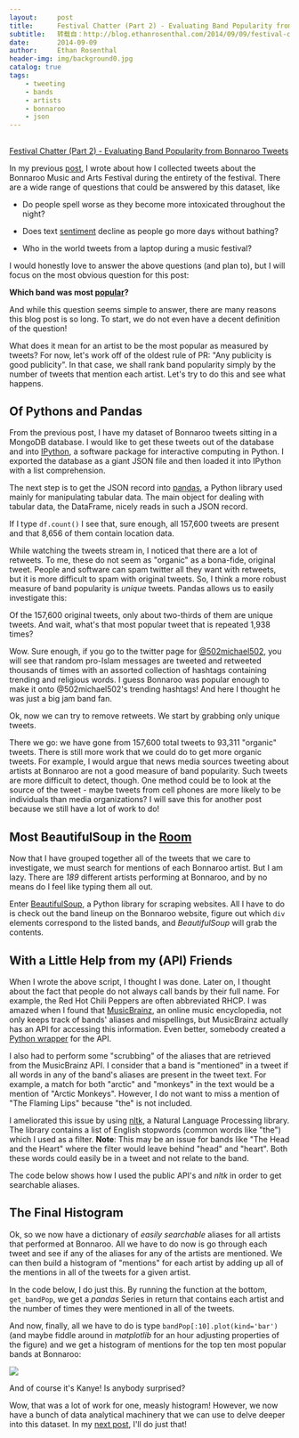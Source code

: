 ```yaml
---
layout:     post
title:      Festival Chatter (Part 2) - Evaluating Band Popularity from Bonnaroo Tweets
subtitle:   转载自：http://blog.ethanrosenthal.com/2014/09/09/festival-chatter-part2/
date:       2014-09-09
author:     Ethan Rosenthal
header-img: img/background0.jpg
catalog: true
tags:
    - tweeting
    - bands
    - artists
    - bonnaroo
    - json
---
```


## 
[Festival Chatter (Part 2) - Evaluating Band Popularity from Bonnaroo Tweets](http://blog.ethanrosenthal.com/2014/09/09/festival-chatter-part2)


In my previous [post](http://blog.ethanrosenthal.com/2014/08/31/festival-chatter-part1), I wrote about how I collected tweets about the Bonnaroo Music and Arts Festival during the entirety of the festival. There are a wide range of questions that could be answered by this dataset, like

- Do people spell worse as they become more intoxicated throughout the night?

- Does text [sentiment](http://en.wikipedia.org/wiki/Sentiment_analysis) decline as people go more days without bathing?

- Who in the world tweets from a laptop during a music festival?


I would honestly love to answer the above questions (and plan to), but I will focus on the most obvious question for this post:

**Which band was most [popular](http://youtu.be/RNc45FTenhg)?**

And while this question seems simple to answer, there are many reasons this blog post is so long. To start, we do not even have a decent definition of the question!

What does it mean for an artist to be the most popular as measured by tweets? For now, let's work off of the oldest rule of PR: "Any publicity is good publicity". In that case, we shall rank band popularity simply by the number of tweets that mention each artist. Let's try to do this and see what happens.

## Of Pythons and Pandas

From the previous post, I have my dataset of Bonnaroo tweets sitting in a MongoDB database. I would like to get these tweets out of the database and into [IPython](http://ipython.org/), a software package for interactive computing in Python. I exported the database as a giant JSON file and then loaded it into IPython with a list comprehension.

The next step is to get the JSON record into [pandas](http://pandas.pydata.org/), a Python library used mainly for manipulating tabular data. The main object for dealing with tabular data, the DataFrame, nicely reads in such a JSON record.

If I type `df.count()` I see that, sure enough, all 157,600 tweets are present and that 8,656 of them contain location data.

While watching the tweets stream in, I noticed that there are a lot of retweets. To me, these do not seem as "organic" as a bona-fide, original tweet. People and software can spam twitter all they want with retweets, but it is more difficult to spam with original tweets. So, I think a more robust measure of band popularity is *unique* tweets. Pandas allows us to easily investigate this:

Of the 157,600 original tweets, only about two-thirds of them are unique tweets. And wait, what's that most popular tweet that is repeated 1,938 times?

Wow. Sure enough, if you go to the twitter page for [@502michael502](https://twitter.com/502michael502), you will see that random pro-Islam messages are tweeted and retweeted thousands of times with an assorted collection of hashtags containing trending and religious words. I guess Bonnaroo was popular enough to make it onto @502michael502's trending hashtags! And here I thought he was just a big jam band fan.

Ok, now we can try to remove retweets. We start by grabbing only unique tweets.

There we go: we have gone from 157,600 total tweets to 93,311 "organic" tweets. There is still more work that we could do to get more organic tweets. For example, I would argue that news media sources tweeting about artists at Bonnaroo are not a good measure of band popularity. Such tweets are more difficult to detect, though. One method could be to look at the source of the tweet - maybe tweets from cell phones are more likely to be individuals than media organizations? I will save this for another post because we still have a lot of work to do!

## Most BeautifulSoup in the [Room](http://youtu.be/5YIxpNPhAQE)

Now that I have grouped together all of the tweets that we care to investigate, we must search for mentions of each Bonnaroo artist. But I am lazy. There are *189* different artists performing at Bonnaroo, and by no means do I feel like typing them all out.

Enter [BeautifulSoup](http://www.crummy.com/software/BeautifulSoup), a Python library for scraping websites. All I have to do is check out the band lineup on the Bonnaroo website, figure out which `div` elements correspond to the listed bands, and *BeautifulSoup* will grab the contents.

## With a Little Help from my (API) Friends

When I wrote the above script, I thought I was done. Later on, I thought about the fact that people do not always call bands by their full name. For example, the Red Hot Chili Peppers are often abbreviated RHCP. I was amazed when I found that [MusicBrainz](https://musicbrainz.org/), an online music encyclopedia, not only keeps track of bands' aliases and mispellings, but MusicBrainz actually has an API for accessing this information. Even better, somebody created a [Python wrapper](http://python-musicbrainzngs.readthedocs.org/en/latest) for the API.

I also had to perform some "scrubbing" of the aliases that are retrieved from the MusicBrainz API. I consider that a band is "mentioned" in a tweet if all words in any of the band's aliases are present in the tweet text. For example, a match for both "arctic" and "monkeys" in the text would be a mention of "Arctic Monkeys". However, I do not want to miss a mention of "The Flaming Lips" because "the" is not included.

I ameliorated this issue by using [nltk](http://www.nltk.org/), a Natural Language Processing library. The library contains a list of English stopwords (common words like "the") which I used as a filter. **Note**: This may be an issue for bands like "The Head and the Heart" where the filter would leave behind "head" and "heart". Both these words could easily be in a tweet and not relate to the band.

The code below shows how I used the public API's and *nltk* in order to get searchable aliases.

## The Final Histogram

Ok, so we now have a dictionary of *easily searchable* aliases for all artists that performed at Bonnaroo. All we have to do now is go through each tweet and see if any of the aliases for any of the artists are mentioned. We can then build a histogram of "mentions" for each artist by adding up all of the mentions in all of the tweets for a given artist.

In the code below, I do just this. By running the function at the bottom, `get_bandPop`, we get a *pandas* Series in return that contains each artist and the number of times they were mentioned in all of the tweets.

And now, finally, all we have to do is type `bandPop[:10].plot(kind='bar')` (and maybe fiddle around in *matplotlib* for an hour adjusting properties of the figure) and we get a histogram of mentions for the top ten most popular bands at Bonnaroo:

![](http://blog.ethanrosenthal.com/assets/img/bandPop_top10.png)


And of course it's Kanye! Is anybody surprised?

Wow, that was a lot of work for one, measly histogram! However, we now have a bunch of data analytical machinery that we can use to delve deeper into this dataset. In my [next post](http://blog.ethanrosenthal.com/2014/10/06/festival-chatter-part3), I'll do just that!
